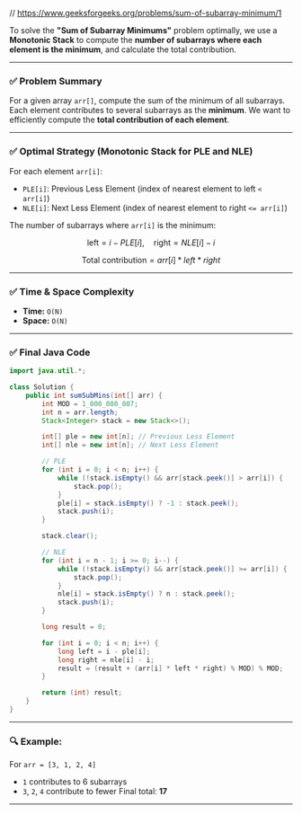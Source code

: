 // https://www.geeksforgeeks.org/problems/sum-of-subarray-minimum/1

To solve the **"Sum of Subarray Minimums"** problem optimally, we use a **Monotonic Stack** to compute the **number of subarrays where each element is the minimum**, and calculate the total contribution.

---

### ✅ Problem Summary

For a given array `arr[]`, compute the sum of the minimum of all subarrays.
Each element contributes to several subarrays as the **minimum**.
We want to efficiently compute the **total contribution of each element**.

---

### ✅ Optimal Strategy (Monotonic Stack for PLE and NLE)

For each element `arr[i]`:

* `PLE[i]`: Previous Less Element (index of nearest element to left `< arr[i]`)
* `NLE[i]`: Next Less Element (index of nearest element to right `<= arr[i]`)

The number of subarrays where `arr[i]` is the minimum:

$$
\text{left} = i - PLE[i],\quad \text{right} = NLE[i] - i
$$

$$
\text{Total contribution} = arr[i] * left * right
$$

---

### ✅ Time & Space Complexity

* **Time:** `O(N)`
* **Space:** `O(N)`

---

### ✅ Final Java Code

```java
import java.util.*;

class Solution {
    public int sumSubMins(int[] arr) {
        int MOD = 1_000_000_007;
        int n = arr.length;
        Stack<Integer> stack = new Stack<>();

        int[] ple = new int[n]; // Previous Less Element
        int[] nle = new int[n]; // Next Less Element

        // PLE
        for (int i = 0; i < n; i++) {
            while (!stack.isEmpty() && arr[stack.peek()] > arr[i]) {
                stack.pop();
            }
            ple[i] = stack.isEmpty() ? -1 : stack.peek();
            stack.push(i);
        }

        stack.clear();

        // NLE
        for (int i = n - 1; i >= 0; i--) {
            while (!stack.isEmpty() && arr[stack.peek()] >= arr[i]) {
                stack.pop();
            }
            nle[i] = stack.isEmpty() ? n : stack.peek();
            stack.push(i);
        }

        long result = 0;

        for (int i = 0; i < n; i++) {
            long left = i - ple[i];
            long right = nle[i] - i;
            result = (result + (arr[i] * left * right) % MOD) % MOD;
        }

        return (int) result;
    }
}
```

---

### 🔍 Example:

For `arr = [3, 1, 2, 4]`

* `1` contributes to 6 subarrays
* `3`, `2`, `4` contribute to fewer
  Final total: **17**

---
